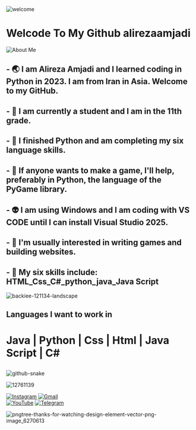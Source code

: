 ![welcome](https://github.com/user-attachments/assets/f67e4beb-0474-4bcf-a02e-c08b244a1335)




 


# Welcode To My Github alirezaamjadi






![About Me](https://github.com/user-attachments/assets/e3dfec77-e873-4764-ba0a-08800ec79ec5)





## - 🌏 I am Alireza Amjadi and I learned coding in Python in 2023. I am from Iran in Asia. Welcome to my GitHub.
## - 🔭 I am currently a student and I am in the 11th grade. 
## - 🌱 I finished Python and am completing my six language skills.
## - 👯 If anyone wants to make a game, I'll help, preferably in Python, the language of the PyGame library.
## - 👽 I am using Windows and I am coding with VS CODE until I can install Visual Studio 2025.
## - 📃 I'm usually interested in writing games and building websites.
## - 🧿 My six skills include: HTML_Css_C#_python_java_Java Script
 ![backiee-121134-landscape](https://github.com/user-attachments/assets/ac5bf625-b382-4a64-a1ef-b67b4a352aea)


##




## Languages ​​I want to work in

# Java |  Python |  Css |  Html |  Java Script |  C#
##





![github-snake](https://github.com/user-attachments/assets/87d54cb7-f951-44f8-bdbd-bfbbf0ba73c9)







![12761139](https://github.com/user-attachments/assets/65b57a75-d959-41dd-b268-5037c6cb4575)

[![Instagram](https://img.shields.io/badge/Instagram-E4405F?style=for-the-badge&logo=instagram&logoColor=white)]([[https://instagram.com/yourinstagram](https://www.instagram.com/alirezaamjadi_?igsh=aHR4bGtxcjh2N2Jz&utm_source=qr](https://www.instagram.com/alirezaamjadi_?igsh=aHR4bGtxcjh2N2Jz&utm_source=qr)))  
[![Gmail](https://img.shields.io/badge/Gmail-D14836?style=for-the-badge&logo=gmail&logoColor=white)](mailto:your.email@gmail.com)  
[![YouTube](https://img.shields.io/badge/YouTube-FF0000?style=for-the-badge&logo=youtube&logoColor=white)]([https://youtube.com/yourchannel](https://m.youtube.com/@Haj.alirezaYT))  
[![Telegram](https://img.shields.io/badge/Telegram-0088CC?style=for-the-badge&logo=telegram&logoColor=white)](https://t.me/Amjadi2008)



![pngtree-thanks-for-watching-design-element-vector-png-image_6270613](https://github.com/user-attachments/assets/38c975a7-47c9-4682-afb9-1644806ee605)

